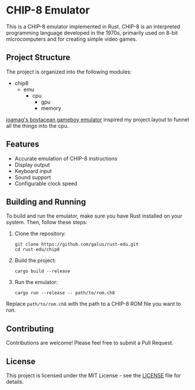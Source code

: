 # CHIP-8 Emulator

This is a CHIP-8 emulator implemented in Rust. CHIP-8 is an interpreted programming language developed in the 1970s, primarily used on 8-bit microcomputers and for creating simple video games.

## Project Structure

The project is organized into the following modules:

- chip8
    - emu
        - cpu
            - gpu
            - memory

[joamag's boytacean gameboy emulator](https://github.com/joamag/boytacean) 
inspired my project layout to funnel all the things into the cpu.

## Features

- Accurate emulation of CHIP-8 instructions
- Display output
- Keyboard input
- Sound support
- Configurable clock speed

## Building and Running

To build and run the emulator, make sure you have Rust installed on your system. Then, follow these steps:

1. Clone the repository:
   ```
   git clone https://github.com/galus/rust-edu.git
   cd rust-edu/chip8
   ```

2. Build the project:
   ```
   cargo build --release
   ```

3. Run the emulator:
   ```
   cargo run --release -- path/to/rom.ch8
   ```

Replace `path/to/rom.ch8` with the path to a CHIP-8 ROM file you want to run.

## Contributing

Contributions are welcome! Please feel free to submit a Pull Request.

## License

This project is licensed under the MIT License - see the [LICENSE](LICENSE) file for details.
